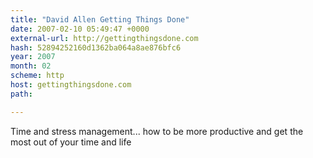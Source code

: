 ```yaml
---
title: "David Allen Getting Things Done"
date: 2007-02-10 05:49:47 +0000
external-url: http://gettingthingsdone.com
hash: 52894252160d1362ba064a8ae876bfc6
year: 2007
month: 02
scheme: http
host: gettingthingsdone.com
path: 

---
```


Time and stress management... how to be more productive and get the most out of your time and life

